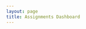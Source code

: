 ```yaml
---
layout: page
title: Assignments Dashboard
---
```


<head>
    <link href="https://fonts.googleapis.com/css?family=Oxygen&display=swap" rel="stylesheet">
</head>

<div id="assignments"></div>


<script src="https://code.jquery.com/jquery-3.6.0.min.js"></script>
<script>
        $.ajax({
            url: "http://tangerine.stu.nighthawkcodingsociety.com/api/assignments/",
            type: "GET",
            success: function(data) {
        var assignments = data; 
        var html = '';
        for (var i = 0; i < assignments.length; i++) {
            var assignment = assignments[i];
            html += '<div style="border:1px solid #333; margin:0px; padding:5px;">';
            html += '<h3 style="font-size: 1.6em; font-weight: bold; font-family: Oxygen;"><a href="/whiskered-tangerine/assignments.html?id=' + assignment.id + '" style="text-decoration: underline;">' + assignment.title + '</a></h3>';
            var desc = assignment.desc;
            if (desc.length > 100) {
            desc = desc.substring(0, 100) + '...';
            }
            html += '<p style="font-family: Oxygen;">' + desc + '</p>';
            html += '</div>';
        }
        $('#assignments').html(html);
        }
    });
</script>
